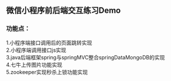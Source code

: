 ## 微信小程序前后端交互练习Demo<br>
### 功能点：<br>
1.小程序端接口调用后的页面跳转实现<br>
2.小程序端调用接口js实现<br>
3.java后端框架spring与springMVC整合springDataMongoDB的实现<br>
4.七牛上传图片功能实现<br>
5.zookeeper实现秒杀上锁功能实现<br>

